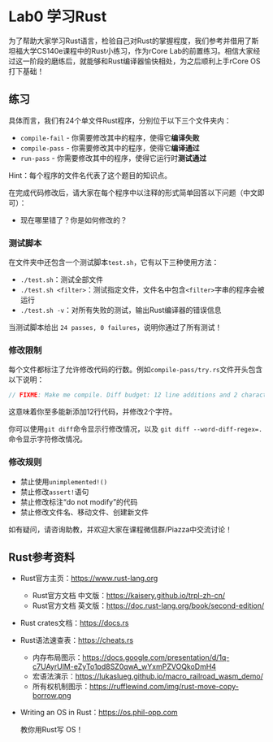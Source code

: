 # Lab0 学习Rust

为了帮助大家学习Rust语言，检验自己对Rust的掌握程度，我们参考并借用了斯坦福大学CS140e课程中的Rust小练习，作为rCore Lab的前置练习。相信大家经过这一阶段的磨练后，就能够和Rust编译器愉快相处，为之后顺利上手rCore OS打下基础！

## 练习

具体而言，我们有24个单文件Rust程序，分别位于以下三个文件夹内：

- `compile-fail` - 你需要修改其中的程序，使得它**编译失败**
- `compile-pass` - 你需要修改其中的程序，使得它**编译通过**
- `run-pass` - 你需要修改其中的程序，使得它运行时**测试通过**

Hint：每个程序的文件名代表了这个题目的知识点。

在完成代码修改后，请大家在每个程序中以注释的形式简单回答以下问题（中文即可）：

* 现在哪里错了？你是如何修改的？

### 测试脚本

在文件夹中还包含一个测试脚本`test.sh`，它有以下三种使用方法：

* `./test.sh`：测试全部文件
* `./test.sh <filter>`：测试指定文件，文件名中包含`<filter>`字串的程序会被运行
* `./test.sh -v`：对所有失败的测试，输出Rust编译器的错误信息

当测试脚本给出 `24 passes, 0 failures`，说明你通过了所有测试！

### 修改限制

每个文件都标注了允许修改代码的行数。例如`compile-pass/try.rs`文件开头包含以下说明：

```rust
// FIXME: Make me compile. Diff budget: 12 line additions and 2 characters.
```

这意味着你至多能新添加12行代码，并修改2个字符。

你可以使用`git diff`命令显示行修改情况，以及 `git diff --word-diff-regex=.` 命令显示字符修改情况。

### 修改规则

* 禁止使用`unimplemented!()`
* 禁止修改`assert!`语句
* 禁止修改标注“do not modify”的代码
* 禁止修改文件名、移动文件、创建新文件

如有疑问，请咨询助教，并欢迎大家在课程微信群/Piazza中交流讨论！



## Rust参考资料

* Rust官方主页：https://www.rust-lang.org

  * Rust官方文档 中文版：https://kaisery.github.io/trpl-zh-cn/
  * Rust官方文档 英文版：https://doc.rust-lang.org/book/second-edition/

* Rust crates文档：https://docs.rs

* Rust语法速查表：https://cheats.rs

  * 内存布局图示：https://docs.google.com/presentation/d/1q-c7UAyrUlM-eZyTo1pd8SZ0qwA_wYxmPZVOQkoDmH4
  * 宏语法演示：https://lukaslueg.github.io/macro_railroad_wasm_demo/
  * 所有权机制图示：https://rufflewind.com/img/rust-move-copy-borrow.png

* Writing an OS in Rust：https://os.phil-opp.com

  教你用Rust写 OS！